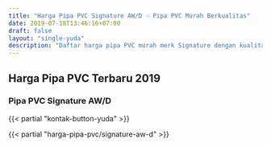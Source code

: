 ```yaml
---
title: "Harga Pipa PVC Signature AW/D - Pipa PVC Murah Berkualitas"
date: 2019-07-18T13:46:16+07:00
draft: false
layout: "single-yuda"
description: "Daftar harga pipa PVC murah merk Signature dengan kualitas yang bersaing. Butuh pipa PVC murah, pakai pipa PVC Signature."
---
```


## Harga Pipa PVC Terbaru 2019

### Pipa PVC Signature AW/D 
{{< partial "kontak-button-yuda" >}}

{{< partial "harga-pipa-pvc/signature-aw-d" >}}